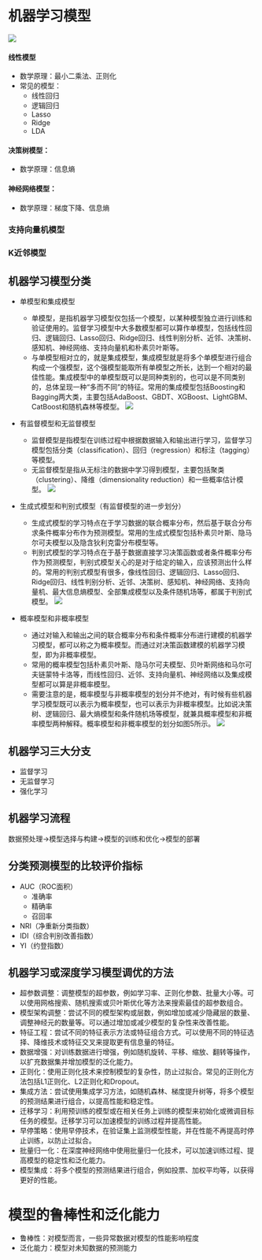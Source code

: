 # 机器学习模型

![](./pic/p12.jpg)

#### 线性模型
- 数学原理：最小二乘法、正则化
- 常见的模型：
	- 线性回归
	- 逻辑回归
	- Lasso
	- Ridge
	- LDA
#### 决策树模型：
- 数学原理：信息熵
#### 神经网络模型：
- 数学原理：梯度下降、信息熵
### 支持向量机模型
### K近邻模型


## 机器学习模型分类
- 单模型和集成模型
	- 单模型，是指机器学习模型仅包括一个模型，以某种模型独立进行训练和验证使用的。监督学习模型中大多数模型都可以算作单模型，包括线性回归、逻辑回归、Lasso回归、Ridge回归、线性判别分析、近邻、决策树、感知机、神经网络、支持向量机和朴素贝叶斯等。
	- 与单模型相对立的，就是集成模型，集成模型就是将多个单模型进行组合构成一个强模型，这个强模型能取所有单模型之所长，达到一个相对的最佳性能。集成模型中的单模型既可以是同种类别的，也可以是不同类别的，总体呈现一种“多而不同”的特征。常用的集成模型包括Boosting和Bagging两大类，主要包括AdaBoost、GBDT、XGBoost、LightGBM、CatBoost和随机森林等模型。
![](./pic/p13.png)

- 有监督模型和无监督模型
	- 监督模型是指模型在训练过程中根据数据输入和输出进行学习，监督学习模型包括分类（classification）、回归（regression）和标注（tagging）等模型。
	- 无监督模型是指从无标注的数据中学习得到模型，主要包括聚类（clustering）、降维（dimensionality reduction）和一些概率估计模型。
![](./pic/p14.png)

- 生成式模型和判别式模型（有监督模型的进一步划分）
	- 生成式模型的学习特点在于学习数据的联合概率分布，然后基于联合分布求条件概率分布作为预测模型。常用的生成式模型包括朴素贝叶斯、隐马尔可夫模型以及隐含狄利克雷分布模型等。
	- 判别式模型的学习特点在于基于数据直接学习决策函数或者条件概率分布作为预测模型，判别式模型关心的是对于给定的输入，应该预测出什么样的。常用的判别式模型有很多，像线性回归、逻辑回归、Lasso回归、Ridge回归、线性判别分析、近邻、决策树、感知机、神经网络、支持向量机、最大信息熵模型、全部集成模型以及条件随机场等，都属于判别式模型。
![](./pic/p15.png)

- 概率模型和非概率模型
	- 通过对输入和输出之间的联合概率分布和条件概率分布进行建模的机器学习模型，都可以称之为概率模型。而通过对决策函数建模的机器学习模型，即为非概率模型。
	- 常用的概率模型包括朴素贝叶斯、隐马尔可夫模型、贝叶斯网络和马尔可夫链蒙特卡洛等，而线性回归、近邻、支持向量机、神经网络以及集成模型都可以算是非概率模型。
	- 需要注意的是，概率模型与非概率模型的划分并不绝对，有时候有些机器学习模型既可以表示为概率模型，也可以表示为非概率模型。比如说决策树、逻辑回归、最大熵模型和条件随机场等模型，就兼具概率模型和非概率模型两种解释。概率模型和非概率模型的划分如图5所示。
![](./pic/p16.png)


## 机器学习三大分支
- 监督学习
- 无监督学习
- 强化学习

## 机器学习流程

数据预处理->模型选择与构建->模型的训练和优化->模型的部署




## 分类预测模型的比较评价指标
- AUC（ROC面积）
	- 准确率
	- 精确率
	- 召回率
- NRI（净重新分类指数）
- IDI（综合判别改善指数）
- YI（约登指数）


## 机器学习或深度学习模型调优的方法
- 超参数调整：调整模型的超参数，例如学习率、正则化参数、批量大小等。可以使用网格搜索、随机搜索或贝叶斯优化等方法来搜索最佳的超参数组合。
- 模型架构调整：尝试不同的模型架构或层数，例如增加或减少隐藏层的数量、调整神经元的数量等。可以通过增加或减少模型的复杂性来改善性能。
- 特征工程：尝试不同的特征表示方法或特征组合方式。可以使用不同的特征选择、降维技术或特征交叉来提取更有信息量的特征。
- 数据增强：对训练数据进行增强，例如随机旋转、平移、缩放、翻转等操作，以扩充数据集并增加模型的泛化能力。
- 正则化：使用正则化技术来控制模型的复杂性，防止过拟合。常见的正则化方法包括L1正则化、L2正则化和Dropout。
- 集成方法：尝试使用集成学习方法，如随机森林、梯度提升树等，将多个模型的预测结果进行组合，以提高性能和稳定性。
- 迁移学习：利用预训练的模型或在相关任务上训练的模型来初始化或微调目标任务的模型。迁移学习可以加速模型的训练过程并提高性能。
- 早停策略：使用早停技术，在验证集上监测模型性能，并在性能不再提高时停止训练，以防止过拟合。
- 批量归一化：在深度神经网络中使用批量归一化技术，可以加速训练过程、提高模型的稳定性和泛化能力。
- 模型集成：将多个模型的预测结果进行组合，例如投票、加权平均等，以获得更好的性能。

# 模型的鲁棒性和泛化能力
- 鲁棒性：对模型而言，一些异常数据对模型的性能影响程度
- 泛化能力：模型对未知数据的预测能力